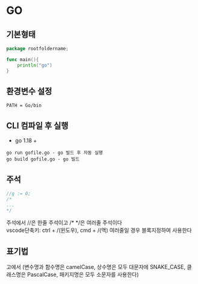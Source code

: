 # GO

## 기본형태
```go
package rootfoldername;

func main(){
    println("go")
}
```

## 환경변수 설정
```
PATH = Go/bin
```

## CLI 컴파일 후 실행
- go 1.18 +
```
go run gofile.go - go 빌드 후 자동 실행
go build gofile.go - go 빌드
```

## 주석
```go
//g := 0;
/*
...
*/
```
주석에서 //은 한줄 주석이고 /* */은 여러줄 주석이다   
vscode단축키: ctrl + /(윈도우), cmd + /(맥)   여러줄일 경우 블록지정하여 사용한다

## 표기법
고에서 (변수명과 함수명은 camelCase, 상수명은 모두 대문자에 SNAKE_CASE, 클래스명은 PascalCase, 패키지명은 모두 소문자를 사용한다)
